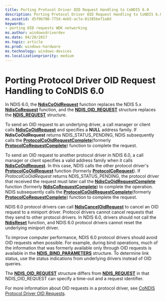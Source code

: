 ```yaml
---
title: Porting Protocol Driver OID Request Handling to CoNDIS 6.0
description: Porting Protocol Driver OID Request Handling to CoNDIS 6.0
ms.assetid: d5f0b700-775d-4eb5-ac7a-01385be71a0d
keywords:
- porting OID requests WDK networking
ms.author: windowsdriverdev
ms.date: 04/20/2017
ms.topic: article
ms.prod: windows-hardware
ms.technology: windows-devices
ms.localizationpriority: medium
---
```


# Porting Protocol Driver OID Request Handling to CoNDIS 6.0





In NDIS 6.0, the [**NdisCoOidRequest**](https://msdn.microsoft.com/library/windows/hardware/ff561711) function replaces the NDIS 5.x [**NdisCoRequest**](https://msdn.microsoft.com/library/windows/hardware/ff551877) function, and the [**NDIS\_OID\_REQUEST**](https://msdn.microsoft.com/library/windows/hardware/ff566710) structure replaces the [**NDIS\_REQUEST**](https://msdn.microsoft.com/library/windows/hardware/ff557179) structure.

To send an OID request to an underlying driver, a call manager or client calls [**NdisCoOidRequest**](https://msdn.microsoft.com/library/windows/hardware/ff561711) and specifies a **NULL** address family. If **NdisCoOidRequest** returns NDIS\_STATUS\_PENDING, NDIS subsequently calls the [**ProtocolCoOidRequestComplete**](https://msdn.microsoft.com/library/windows/hardware/ff570255)(formerly [**ProtocolCoRequestComplete**](https://msdn.microsoft.com/library/windows/hardware/ff563227)) function to complete the request.

To send an OID request to another protocol driver in NDIS 6.0, a call manager or client specifies a valid address family when it calls [**NdisCoOidRequest**](https://msdn.microsoft.com/library/windows/hardware/ff561711). In this case, NDIS calls the other protocol driver's [**ProtocolCoOidRequest**](https://msdn.microsoft.com/library/windows/hardware/ff570254) function (formerly [**ProtocolCoRequest**](https://msdn.microsoft.com/library/windows/hardware/ff563225)). If *ProtocolCoOidRequest* returns NDIS\_STATUS\_PENDING, the protocol driver that received the request must later call the [**NdisCoOidRequestComplete**](https://msdn.microsoft.com/library/windows/hardware/ff561716) function (formerly [**NdisCoRequestComplete**](https://msdn.microsoft.com/library/windows/hardware/ff551884)) to complete the operation. NDIS subsequently calls the [**ProtocolCoOidRequestComplete**](https://msdn.microsoft.com/library/windows/hardware/ff570255)(formerly [**ProtocolCoRequestComplete**](https://msdn.microsoft.com/library/windows/hardware/ff563227)) function to complete the request.

NDIS 6.0 protocol drivers can call [**NdisCancelOidRequest**](https://msdn.microsoft.com/library/windows/hardware/ff561622) to cancel an OID request to a miniport driver. Protocol drivers cannot cancel requests that they send to other protocol drivers. In NDIS 6.0, drivers should not call the [**NdisReset**](https://msdn.microsoft.com/library/windows/hardware/ff554691) function, and NDIS 6.0 protocol drivers cannot reset the underlying miniport driver.

To improve computer performance, NDIS 6.0 protocol drivers should avoid OID requests when possible. For example, during bind operations, much of the information that was formerly available only through OID requests is available in the [**NDIS\_BIND\_PARAMETERS**](https://msdn.microsoft.com/library/windows/hardware/ff564832) structure. To determine link status, use the status indications from underlying drivers instead of OID queries.

The [**NDIS\_OID\_REQUEST**](https://msdn.microsoft.com/library/windows/hardware/ff566710) structure differs from [**NDIS\_REQUEST**](https://msdn.microsoft.com/library/windows/hardware/ff557179) in that NDIS\_OID\_REQUEST can specify a time-out and a request identifier.

For more information about OID requests in a protocol driver, see [CoNDIS Protocol Driver OID Requests](condis-protocol-driver-oid-requests.md).

 

 





